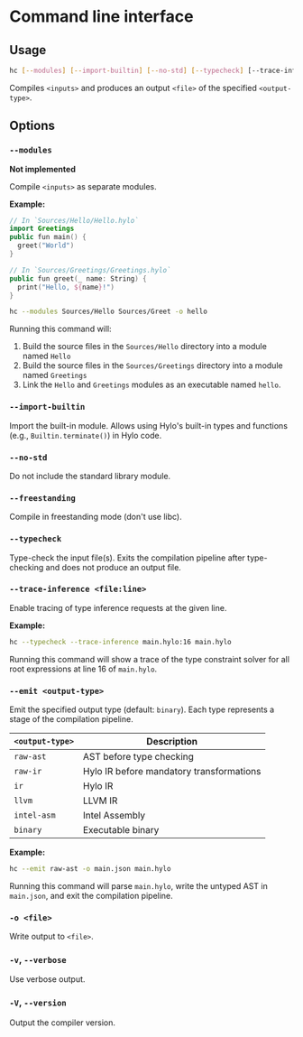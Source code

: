 # Command line interface

## Usage

```bash
hc [--modules] [--import-builtin] [--no-std] [--typecheck] [--trace-inference <file:line>] [--emit <output-type>] [-o <file>] [--verbose] [<inputs> ...]
```

Compiles `<inputs>` and produces an output `<file>` of the specified `<output-type>`.

## Options

### `--modules`

**Not implemented**

Compile `<inputs>` as separate modules.

**Example:**
```swift
// In `Sources/Hello/Hello.hylo`
import Greetings
public fun main() {
  greet("World")
}
```
```swift
// In `Sources/Greetings/Greetings.hylo`
public fun greet(_ name: String) {
  print("Hello, ${name}!")
}
```

```bash
hc --modules Sources/Hello Sources/Greet -o hello
```

Running this command will:
1. Build the source files in the `Sources/Hello` directory into a module named `Hello`
2. Build the source files in the `Sources/Greetings` directory into a module named `Greetings`
3. Link the `Hello` and `Greetings` modules as an executable named `hello`.

### `--import-builtin`

Import the built-in module.  Allows using Hylo's built-in types and functions (e.g., `Builtin.terminate()`) in Hylo code.

### `--no-std`

Do not include the standard library module.

### `--freestanding`

Compile in freestanding mode (don't use libc).

### `--typecheck`

Type-check the input file(s).  Exits the compilation pipeline after type-checking and does not produce an output file.

### `--trace-inference <file:line>`

Enable tracing of type inference requests at the given line.

**Example:**

```bash
hc --typecheck --trace-inference main.hylo:16 main.hylo
```

Running this command will show a trace of the type constraint solver for all root expressions at line 16 of `main.hylo`.

### `--emit <output-type>`

Emit the specified output type (default: `binary`).  Each type represents a stage of the compilation pipeline.

| `<output-type>` | Description |
|--|--|
| `raw-ast`   | AST before type checking |
| `raw-ir`    | Hylo IR before mandatory transformations |
| `ir`        | Hylo IR |
| `llvm`      | LLVM IR |
| `intel-asm` | Intel Assembly |
| `binary`    | Executable binary |

**Example:**
```bash
hc --emit raw-ast -o main.json main.hylo
```
Running this command will parse `main.hylo`, write the untyped AST in `main.json`, and exit the compilation pipeline.

### `-o <file>`

Write output to `<file>`.

### `-v`, `--verbose`

Use verbose output.

### `-V`, `--version`

Output the compiler version.
